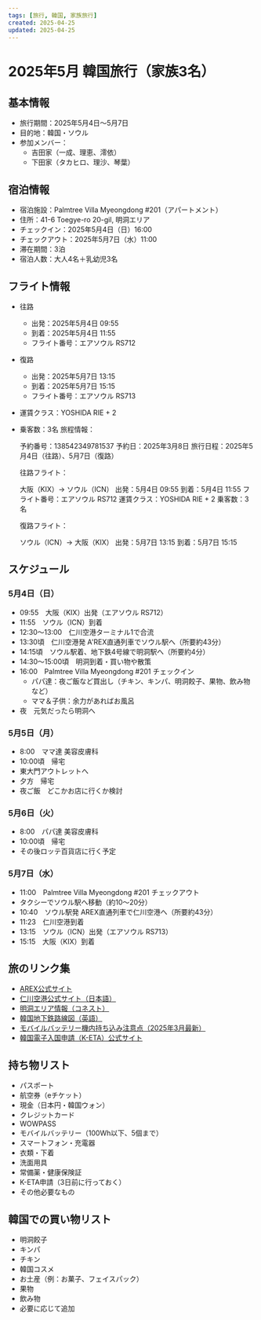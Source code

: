 ```yaml
---
tags: [旅行, 韓国, 家族旅行]
created: 2025-04-25
updated: 2025-04-25
---
```


# 2025年5月 韓国旅行（家族3名）

## 基本情報
- 旅行期間：2025年5月4日〜5月7日
- 目的地：韓国・ソウル
- 参加メンバー：
  - 吉田家（一成、理恵、澪依）
  - 下田家（タカヒロ、理沙、琴葉）

## 宿泊情報
- 宿泊施設：Palmtree Villa Myeongdong #201（アパートメント）
- 住所：41-6 Toegye-ro 20-gil, 明洞エリア
- チェックイン：2025年5月4日（日）16:00
- チェックアウト：2025年5月7日（水）11:00
- 滞在期間：3泊
- 宿泊人数：大人4名＋乳幼児3名

## フライト情報
- 往路
  - 出発：2025年5月4日 09:55
  - 到着：2025年5月4日 11:55
  - フライト番号：エアソウル RS712
- 復路
  - 出発：2025年5月7日 13:15
  - 到着：2025年5月7日 15:15
  - フライト番号：エアソウル RS713
- 運賃クラス：YOSHIDA RIE + 2
- 乗客数：3名
    旅程情報：

    予約番号：138542349781537
    予約日：2025年3月8日
    旅行日程：2025年5月4日（往路）、5月7日（復路）

    往路フライト：

    大阪（KIX）→ ソウル（ICN）
    出発：5月4日 09:55
    到着：5月4日 11:55
    フライト番号：エアソウル RS712
    運賃クラス：YOSHIDA RIE + 2
    乗客数：3名

    復路フライト：

    ソウル（ICN）→ 大阪（KIX）
    出発：5月7日 13:15
    到着：5月7日 15:15
## スケジュール

### 5月4日（日）
- 09:55　大阪（KIX）出発（エアソウル RS712）
- 11:55　ソウル（ICN）到着
- 12:30〜13:00　仁川空港ターミナル1で合流
- 13:30頃　仁川空港発 A'REX直通列車でソウル駅へ（所要約43分）
- 14:15頃　ソウル駅着、地下鉄4号線で明洞駅へ（所要約4分）
- 14:30〜15:00頃　明洞到着・買い物や散策
- 16:00　Palmtree Villa Myeongdong #201 チェックイン
  - パパ達：夜ご飯など買出し（チキン、キンパ、明洞餃子、果物、飲み物など）
  - ママ＆子供：余力があればお風呂
- 夜　元気だったら明洞へ

### 5月5日（月）
- 8:00　ママ達 美容皮膚科
- 10:00頃　帰宅
- 東大門アウトレットへ
- 夕方　帰宅
- 夜ご飯　どこかお店に行くか検討

### 5月6日（火）
- 8:00　パパ達 美容皮膚科
- 10:00頃　帰宅
- その後ロッテ百貨店に行く予定

### 5月7日（水）
- 11:00　Palmtree Villa Myeongdong #201 チェックアウト
- タクシーでソウル駅へ移動（約10〜20分）
- 10:40　ソウル駅発 AREX直通列車で仁川空港へ（所要約43分）
- 11:23　仁川空港到着
- 13:15　ソウル（ICN）出発（エアソウル RS713）
- 15:15　大阪（KIX）到着


## 旅のリンク集
- [AREX公式サイト](https://www.arex.co.kr/main.do)
- [仁川空港公式サイト（日本語）](https://www.airport.kr/ap/ja/index.do)
- [明洞エリア情報（コネスト）](https://www.konest.com/contents/area_mise_detail.html?id=1)
- [韓国地下鉄路線図（英語）](https://www.seoulmetro.co.kr/en/page.do?menuIdx=355)
- [モバイルバッテリー機内持ち込み注意点（2025年3月最新）](https://tantoonni-log.com/korea-mobile-battery/)
- [韓国電子入国申請（K-ETA）公式サイト](https://www.k-eta.go.kr/portal/newapply/index.do?locale=JP)

## 持ち物リスト
- パスポート
- 航空券（eチケット）
- 現金（日本円・韓国ウォン）
- クレジットカード
- WOWPASS
- モバイルバッテリー（100Wh以下、5個まで）
- スマートフォン・充電器
- 衣類・下着
- 洗面用具
- 常備薬・健康保険証
- K-ETA申請（3日前に行っておく）
- その他必要なもの

## 韓国での買い物リスト
- 明洞餃子
- キンパ
- チキン
- 韓国コスメ
- お土産（例：お菓子、フェイスパック）
- 果物
- 飲み物
- 必要に応じて追加
